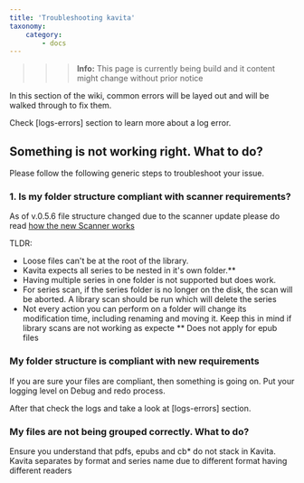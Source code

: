 ```yaml
---
title: 'Troubleshooting kavita'
taxonomy:
    category:
        - docs
---
```


>>> **Info:** This page is currently being build and it content might change without prior notice

In this section of the wiki, common errors will be layed out and will be walked through to fix them.

Check [logs-errors] section to learn more about a log error.

## Something is not working right. What to do?


Please follow the following generic steps to troubleshoot your issue.
### 1. Is my folder structure compliant with scanner requirements?
As of v.0.5.6 file structure changed due to the scanner update please do read [how the new Scanner works](/guides/managing-your-files/scanner)

TLDR:
- Loose files can't be at the root of the library.
- Kavita expects all series to be nested in it's own folder.**
- Having multiple series in one folder is not supported but does work.
- For series scan, if the series folder is no longer on the disk, the scan will be aborted. A library scan should be run which will delete the series
- Not every action you can perform on a folder will change its modification time, including renaming and moving it. Keep this in mind if library scans are not working as expecte
** Does not apply for epub files

### My folder structure is compliant with new requirements
If you are sure your files are compliant, then something is going on. Put your logging level on Debug and redo process.

After that check the logs and take a look at [logs-errors] section.

### My files are not being grouped correctly. What to do?
Ensure you understand that pdfs, epubs and cb* do not stack in Kavita. Kavita separates by format and series name due to different format having different readers

	
